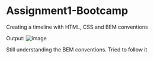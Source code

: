 # Assignment1-Bootcamp
Creating a timeline with HTML, CSS and BEM conventions


Output:
![image](https://user-images.githubusercontent.com/121794199/210938535-98e1cf2d-5409-4907-86a4-de8f10e8cfff.png)


Still understanding the BEM conventions. Tried to follow it
